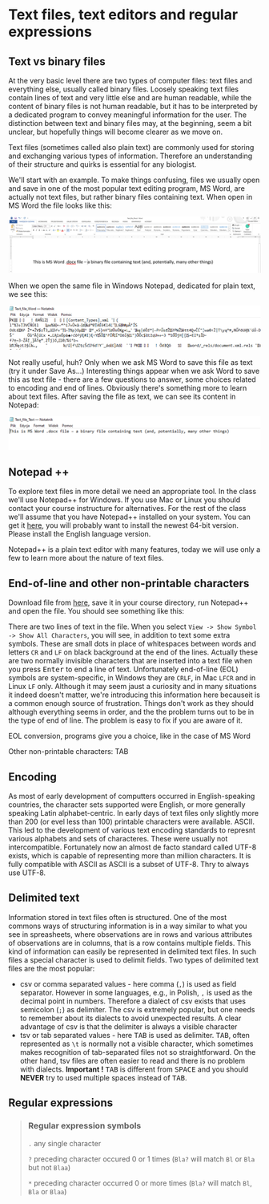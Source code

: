 # Text files, text editors and regular expressions

## Text vs binary files

At the very basic level there are two types of computer files: text files and everything else, usually called binary files. Loosely speaking text files contain lines of text and very little else and are human readable, while the content of binary files is not human readable, but it has to be interpreted by a dedicated program to convey meaningful information for the user. The distinction between text and binary files may, at the beginning, seem a bit unclear, but hopefully things will become clearer as we move on.

Text files (sometimes called also plain text) are commonly used for storing and exchanging various types of information. Therefore an understanding of their structure and quirks is essential for any biologist.

We'll start with an example.
To make things confusing, files we usually open and save in one of the most popular text editing program, MS Word, are actually not text files, but rather binary files containing text. When open in MS Word the file looks like this:

![Word-in-Word](text_Word_in_Word.png)

When we open the same file in Windows Notepad, dedicated for plain text, we see this:

![Word-in-Notepad](text_Word_in_Notepad.png)

Not really useful, huh?
Only when we ask MS Word to save this file as text (try it under Save As...)
Interesting things appear when we ask Word to save this as text file - there are a few questions to answer, some choices related to encoding and end of lines. Obviously there's something more to learn about text files. After saving the file as text, we can see its content in Notepad:

![Text-in_Notepad](text_Text_in_Notepad.png)

## Notepad ++
To explore text files in more detail we need an appropriate tool. In the class we'll use Notepad++ for Windows. If you use Mac or Linux you should contact your course instructure for alternatives. For the rest of the class we'll assume that you have Notepad++ installed on your system. You can get it [here](https://notepad-plus-plus.org/downloads/), you will probably want to install the newest 64-bit version. Please install the English language version.

Notepad++ is a plain text editor with many features, today we will use only a few to learn more about the nature of text files.

## End-of-line and other non-printable characters

Download file from [here](https://www.dropbox.com/s/stfdyaudt0dg0lb/Text_file_01.txt?dl=0), save it in your course directory, run Notepad++ and open the file. You should see something like this:

There are two lines of text in the file. When you select `View -> Show Symbol -> Show All Characters`, you will see, in addition to text some extra symbols. These are small dots in place of whitespaces between words and letters `CR` and `LF` on black background at the end of the lines. Actually these are two normally invisible characters that are inserted into a text file when you press <kbd>Enter</kbd> to end a line of text. Unfortunately end-of-line (EOL) symbols are system-specific, in Windows they are `CRLF`, in Mac `LFCR` and in Linux `LF` only. Although it may seem jaust a curiosity and in many situations it indeed doesn't matter, we're introducing this information here becauseit is a common enough source of frustration. Things don't work as they should although everything seems in order, and the the problem turns out to be in the type of end of line. The problem is easy to fix if you are aware of it.

EOL conversion, programs give you a choice, like in the case of MS Word

Other non-printable characters: TAB

## Encoding

As most of early development of computters occurred in English-speaking countries, the character sets supported were English, or more generally speaking Latin alphabet-centric. In early days of text files only slightly more than 200 (or evel less than 100) printable characters were available. ASCII. This led to the development of various text encoding standards to represnt various alphabets and sets of characteres. These were usually not intercompatible. Fortunately now an almost de facto standard called UTF-8 exists, which is capable of representing more than million characters. It is fully compatible with ASCII as ASCII is a subset of UTF-8.
Thry to always use UTF-8.

## Delimited text

Information stored in text files often is structured. One of the most commons ways of structuring information is in a way similar to what you see in spreasheets, where observations are in rows and various attributes of observations are in columns, that is a row contains multiple fields. This kind of information can easily be represented in delimited text files. In such files a special character is used to delimit fields. Two types of delimited text files are the most popular: 
* csv or comma separated values - here comma (`,`) is used as field separator. However in some languages, e.g., in Polish, `,` is used as the decimal point in numbers. Therefore a dialect of csv exists that uses semicolon (`;`) as delimiter. The csv is extremely popular, but one needs to remember about its dialects to avoid unexpected results. A clear advantage of csv is that the delimiter is always a visible character
* tsv or tab separated values - here <kbd>TAB</kbd> is used as delimiter. <kbd>TAB</kbd>, often represented as `\t` is normally not a visible character, which sometimes makes recognition of tab-separated files not so straightforward. On the other hand, tsv files are often easier to read and there is no problem with dialects. **Important !** <kbd>TAB</kbd> is different from <kbd>SPACE</kbd> and you should **NEVER** try to used multiple spaces instead of <kbd>TAB</kbd>.


## Regular expressions

> ### Regular expression symbols
> `.` any single character
> 
> `?` preceding character occured 0 or 1 times (`Bla?` will match `Bl` or `Bla` but not `Blaa`)
> 
> `*` preceding character occurred 0 or more times (`Bla?` will match `Bl`, `Bla` or `Blaa`)
> 

